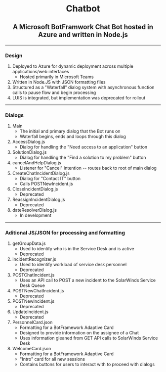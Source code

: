 # **<p align="center">Chatbot</p>**
## **<p align="center">A Microsoft BotFramwork Chat Bot hosted in Azure and written in Node.js</p>**

---

### Design

1. Deployed to Azure for dynamic deployment across multiple applications/web interfaces
   - Hosted primarily in Microsoft Teams
2. Written in Node.JS with JSON formatting files
3. Structured as a "Waterfall" dialog system with asynchronous function calls to pause flow and begin processing
4. LUIS is integrated, but implementation was deprecated for rollout

---
### Dialogs
1. Main
   - The initial and primary dialog that the Bot runs on
   - Waterfall begins, ends and loops through this dialog
2. AccessDialog.js
   - Dialog for handling the "Need access to an application" button
3. SolutionDialog.js
    - Dialog for handling the "Find a solution to my problem" button
4. cancelAndHelpDialog.js
   - Listener for "Cancel" intention -- routes back to root of main dialog
6. CreateChatIncidentDialog.js
   - Dialog for "Contact IT" button
   - Calls POSTNewIncident.js
5. CloseIncidentDialog.js
   - Deprecated
7. ReassignIncidentDialog.js
    - Deprecated
8. dateResolverDialog.js
    - In development
---

### Aditional JS/JSON for processing and formatting
1. getGroupData.js
   - Used to identify who is in the Service Desk and is active
   - Deprecated
2. incidentRecognizer.js
   - Used to identify workload of service desk personnel
   - Deprecated
3. POSTChatIncident.js
   - Uses an API call to POST a new incident to the SolarWinds Service Desk Queue
4. POSTNewChatIncident.js
   - Deprecated
5. POSTNewIncident.js
   - Deprecated
6. UpdateIncident.js
   - Deprecated
7. PersonnelCard.json
   - Formatting for a BotFramework Adaptive Card
   - Designed to provide information on the assignee of a Chat
   - Uses information gleaned from GET API calls to SolarWinds Service Desk
8. WelcomeCard.json
   - Formatting for a BotFramework Adaptive Card
   - "Intro" card for all new sessions
   - Contains buttons for users to interact with to proceed with dialogs
